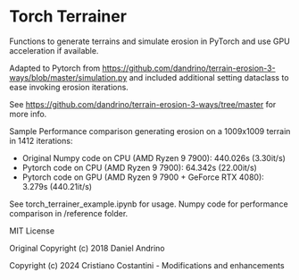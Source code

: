 # Torch Terrainer

Functions to generate terrains and simulate erosion in PyTorch and use GPU acceleration if available.

Adapted to Pytorch from https://github.com/dandrino/terrain-erosion-3-ways/blob/master/simulation.py and included additional setting dataclass to ease invoking erosion iterations.

See https://github.com/dandrino/terrain-erosion-3-ways/tree/master for more info.

Sample Performance comparison generating erosion on a 1009x1009 terrain in 1412 iterations:
* Original Numpy code on CPU (AMD Ryzen 9 7900): 440.026s (3.30it/s)
* Pytorch code on CPU (AMD Ryzen 9 7900): 64.342s (22.00it/s)
* Pytorch code on GPU (AMD Ryzen 9 7900 + GeForce RTX 4080): 3.279s (440.21it/s)

See torch_terrainer_example.ipynb for usage.
Numpy code for performance comparison in /reference folder.


MIT License

Original Copyright (c) 2018 Daniel Andrino

Copyright (c) 2024 Cristiano Costantini - Modifications and enhancements
